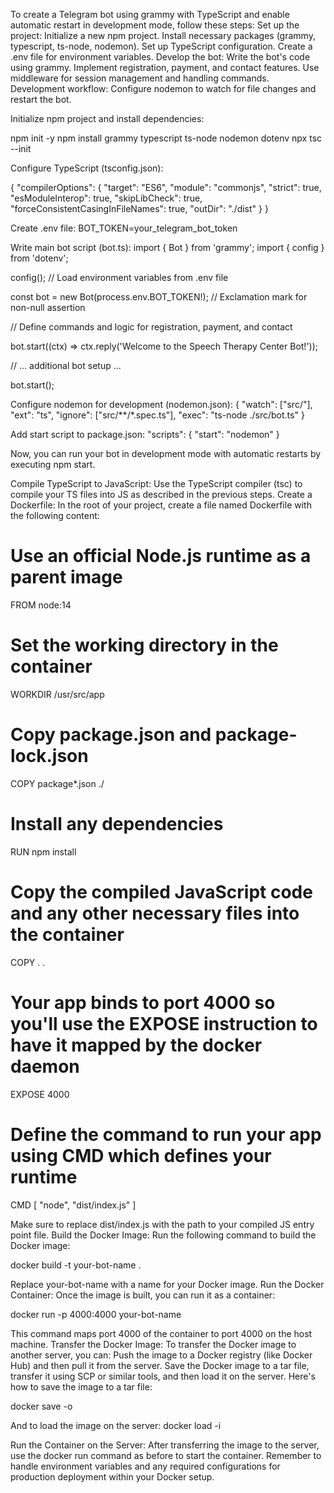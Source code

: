 To create a Telegram bot using grammy with TypeScript and enable automatic restart in development mode, follow these steps:
Set up the project:
Initialize a new npm project.
Install necessary packages (grammy, typescript, ts-node, nodemon).
Set up TypeScript configuration.
Create a .env file for environment variables.
Develop the bot:
Write the bot's code using grammy.
Implement registration, payment, and contact features.
Use middleware for session management and handling commands.
Development workflow:
Configure nodemon to watch for file changes and restart the bot.








Initialize npm project and install dependencies:


npm init -y
npm install grammy typescript ts-node nodemon dotenv
npx tsc --init



Configure TypeScript (tsconfig.json):

{
"compilerOptions": {
"target": "ES6",
"module": "commonjs",
"strict": true,
"esModuleInterop": true,
"skipLibCheck": true,
"forceConsistentCasingInFileNames": true,
"outDir": "./dist"
}
}



Create .env file:
BOT_TOKEN=your_telegram_bot_token

Write main bot script (bot.ts):
import { Bot } from 'grammy';
import { config } from 'dotenv';

config(); // Load environment variables from .env file

const bot = new Bot(process.env.BOT_TOKEN!); // Exclamation mark for non-null assertion

// Define commands and logic for registration, payment, and contact

bot.start((ctx) => ctx.reply('Welcome to the Speech Therapy Center Bot!'));

// ... additional bot setup ...

bot.start();



Configure nodemon for development (nodemon.json):
{
"watch": ["src/"],
"ext": "ts",
"ignore": ["src/**/*.spec.ts"],
"exec": "ts-node ./src/bot.ts"
}

Add start script to package.json:
"scripts": {
"start": "nodemon"
}

Now, you can run your bot in development mode with automatic restarts by executing npm start.




Compile TypeScript to JavaScript: Use the TypeScript compiler (tsc) to compile your TS files into JS as described in the previous steps.
Create a Dockerfile: In the root of your project, create a file named Dockerfile with the following content:


# Use an official Node.js runtime as a parent image
FROM node:14

# Set the working directory in the container
WORKDIR /usr/src/app

# Copy package.json and package-lock.json
COPY package*.json ./

# Install any dependencies
RUN npm install

# Copy the compiled JavaScript code and any other necessary files into the container
COPY . .

# Your app binds to port 4000 so you'll use the EXPOSE instruction to have it mapped by the docker daemon
EXPOSE 4000

# Define the command to run your app using CMD which defines your runtime
CMD [ "node", "dist/index.js" ]

Make sure to replace dist/index.js with the path to your compiled JS entry point file.
Build the Docker Image: Run the following command to build the Docker image:


docker build -t your-bot-name .



Replace your-bot-name with a name for your Docker image.
Run the Docker Container: Once the image is built, you can run it as a container:

docker run -p 4000:4000 your-bot-name


This command maps port 4000 of the container to port 4000 on the host machine.
Transfer the Docker Image: To transfer the Docker image to another server, you can:
Push the image to a Docker registry (like Docker Hub) and then pull it from the server.
Save the Docker image to a tar file, transfer it using SCP or similar tools, and then load it on the server.
Here's how to save the image to a tar file:

docker save -o <path for generated tar file> <image name>

And to load the image on the server:
docker load -i <path to image tar file>

Run the Container on the Server: After transferring the image to the server, use the docker run command as before to start the container.
Remember to handle environment variables and any required configurations for production deployment within your Docker setup.




